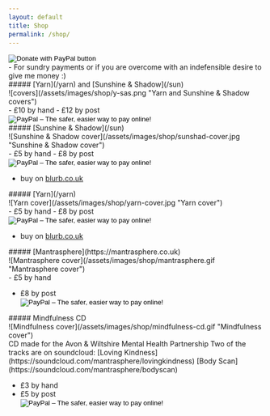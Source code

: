 ```yaml
---
layout: default
title: Shop
permalink: /shop/
---
```


<div class="shop-item">
<div class="graphic">
<form action="https://www.paypal.com/cgi-bin/webscr" method="post" target="_top">
<input type="hidden" name="cmd" value="_s-xclick" />
<input type="hidden" name="hosted_button_id" value="PXMH9L6D4LUJN" />
<input type="image" src="https://www.paypalobjects.com/en_US/GB/i/btn/btn_donateCC_LG.gif" border="0" name="submit" title="PayPal - The safer, easier way to pay online!" alt="Donate with PayPal button" />
</form>
</div>
<div class="info">
- For sundry payments or if you are overcome with an indefensible desire to give me money :)
</div>
</div>

<div class="shop-item">
##### [Yarn](/yarn) and [Sunshine & Shadow](/sun)
<div class="graphic">
![covers](/assets/images/shop/y-sas.png "Yarn and Sunshine & Shadow covers")
</div>

<div class="info">
- &pound;10 by hand
- &pound;12 by post 

<form action="https://www.paypal.com/cgi-bin/webscr" method="post" target="_top">
<input type="hidden" name="cmd" value="_s-xclick">
<input type="hidden" name="hosted_button_id" value="KD2JLZCZPB5JN">
<input type="image" src="https://www.paypalobjects.com/en_GB/i/btn/btn_buynow_SM.gif" border="0" name="submit" alt="PayPal – The safer, easier way to pay online!">
</form>

</div>
</div>

<div class="shop-item">
##### [Sunshine & Shadow](/sun)
<div class="graphic">
![Sunshine & Shadow cover](/assets/images/shop/sunshad-cover.jpg "Sunshine & Shadow cover")
</div>

<div class="info">
- &pound;5 by hand
- &pound;8 by post 
    <form action="https://www.paypal.com/cgi-bin/webscr" method="post" target="_top">
    <input type="hidden" name="cmd" value="_s-xclick">
    <input type="hidden" name="hosted_button_id" value="7QV7W7X7EL9RJ">
    <input type="image" src="https://www.paypalobjects.com/en_GB/i/btn/btn_buynow_SM.gif" border="0" name="submit" alt="PayPal – The safer, easier way to pay online!">
    </form>

- buy on [blurb.co.uk](https://www.blurb.co.uk/b/10258007-sunshine-and-shadow)
</div>
</div>


<div class="shop-item">
##### [Yarn](/yarn)
<div class="graphic">
![Yarn cover](/assets/images/shop/yarn-cover.jpg "Yarn cover")  
</div>

<div class="info">
- &pound;5 by hand
- &pound;8 by post 
    <form action="https://www.paypal.com/cgi-bin/webscr" method="post" target="_top">
    <input type="hidden" name="cmd" value="_s-xclick">
    <input type="hidden" name="hosted_button_id" value="LXC8HCD5FJR5A">
    <input type="image" src="https://www.paypalobjects.com/en_GB/i/btn/btn_buynow_SM.gif" border="0" name="submit" alt="PayPal – The safer, easier way to pay online!">
    </form>

- buy on [blurb.co.uk](https://www.blurb.co.uk/b/10210368-yarn)
</div>
</div>


<div class="shop-item">
##### [Mantrasphere](https://mantrasphere.co.uk)
<div class="graphic">
![Mantrasphere cover](/assets/images/shop/mantrasphere.gif "Mantrasphere cover")  
</div>

<div class="info">
- &pound;5 by hand

- &pound;8 by post
    <form action="https://www.paypal.com/cgi-bin/webscr" method="post" target="_top">
    <input type="hidden" name="cmd" value="_s-xclick">
    <input type="hidden" name="hosted_button_id" value="89NJ993PW445W">
    <input type="image" src="https://www.paypalobjects.com/en_GB/i/btn/btn_buynow_SM.gif" border="0" name="submit" alt="PayPal – The safer, easier way to pay online!">
    </form>
</div>
</div>

<div class="shop-item">
##### Mindfulness CD
<div class="graphic">
<a name="sati-cd" />
![Mindfulness cover](/assets/images/shop/mindfulness-cd.gif "Mindfulness cover")  
</div>

<div class="info">
CD made for the Avon & Wiltshire Mental Health Partnership  
Two of the tracks are on soundcloud:  
[Loving Kindness](https://soundcloud.com/mantrasphere/lovingkindness)  
[Body Scan](https://soundcloud.com/mantrasphere/bodyscan)

- &pound;3 by hand  
- &pound;5 by post
    <form action="https://www.paypal.com/cgi-bin/webscr" method="post" target="_top">
    <input type="hidden" name="cmd" value="_s-xclick">
    <input type="hidden" name="hosted_button_id" value="UGMP8AX2XG2SQ">
    <input type="image" src="https://www.paypalobjects.com/en_GB/i/btn/btn_buynow_SM.gif" border="0" name="submit" alt="PayPal – The safer, easier way to pay online!">
    </form>

</div>
</div>

